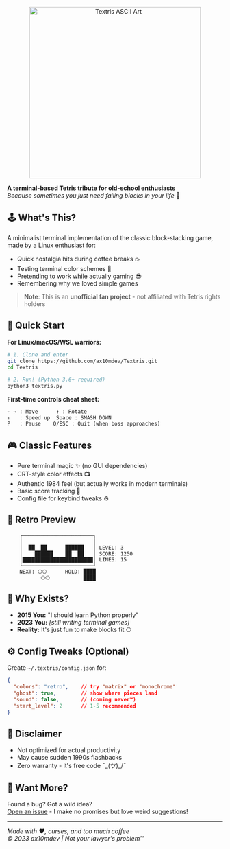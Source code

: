<p align="center">
  <img src="https://raw.githubusercontent.com/ax10mdev/Textris/main/assets/textris_ascii.png" width="400" alt="Textris ASCII Art">
  
  **A terminal-based Tetris tribute for old-school enthusiasts**  
  _Because sometimes you just need falling blocks in your life_ 💾
</p>

## 🕹 What's This?

A minimalist terminal implementation of the classic block-stacking game, made by a Linux enthusiast for:
- Quick nostalgia hits during coffee breaks ☕️
- Testing terminal color schemes 🌈
- Pretending to work while actually gaming 😎
- Remembering why we loved simple games

> **Note**: This is an **unofficial fan project** - not affiliated with Tetris rights holders

## 🚀 Quick Start

**For Linux/macOS/WSL warriors:**

```bash
# 1. Clone and enter
git clone https://github.com/ax10mdev/Textris.git
cd Textris

# 2. Run! (Python 3.6+ required)
python3 textris.py
```
**First-time controls cheat sheet:**
```
← → : Move      ↑ : Rotate  
↓   : Speed up  Space : SMASH DOWN  
P   : Pause    Q/ESC : Quit (when boss approaches)
```


## 🎮 Classic Features

- Pure terminal magic ✨ (no GUI dependencies)
- CRT-style color effects 📺
- Authentic 1984 feel (but actually works in modern terminals)
- Basic score tracking 📝
- Config file for keybind tweaks ⚙️

## 📸 Retro Preview

```
    ┌───────────────────────┐
    │                       │
    │  ██  ██      ██████   │ LEVEL: 3  
    │    ██████    ██  ██   │ SCORE: 1250
    │███████████████████████│ LINES: 15
    └───────────────────────┘
    NEXT: ⎔⎔      HOLD: ████
           ⎔⎔           ████
```
## 🤷 Why Exists?

- **2015 You:** "I should learn Python properly"  
- **2023 You:** *[still writing terminal games]*  
- **Reality:** It's just fun to make blocks fit ⎔

## ⚙️ Config Tweaks (Optional)

Create `~/.textris/config.json` for:
```json
{
  "colors": "retro",    // try "matrix" or "monochrome"
  "ghost": true,        // show where pieces land
  "sound": false,       // (coming never™)
  "start_level": 2      // 1-5 recommended
}
```


## 🚨 Disclaimer

- Not optimized for actual productivity  
- May cause sudden 1990s flashbacks  
- Zero warranty - it's free code ¯\_(ツ)_/¯

## 👾 Want More?

Found a bug? Got a wild idea?  
[Open an issue](https://github.com/ax10mdev/Textris/issues) - I make no promises but love weird suggestions!

---

_Made with ❤️, curses, and too much coffee_  
_© 2023 ax10mdev | Not your lawyer's problem™_
